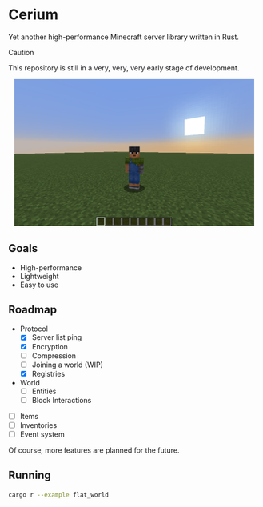 # Cerium

Yet another high-performance Minecraft server library written in Rust.

> [!CAUTION]
> This repository is still in a very, very, very early stage of development.


<p align="center">
    <img src="thumbnail.png" width="480">
</p>

## Goals

- High-performance
- Lightweight
- Easy to use



## Roadmap

- Protocol
    - [x] Server list ping
    - [x] Encryption
    - [ ] Compression
    - [ ] Joining a world (WIP)
    - [x] Registries
- World
    - [ ] Entities
    - [ ] Block Interactions
- [ ] Items
- [ ] Inventories
- [ ] Event system

Of course, more features are planned for the future.



## Running

```sh
cargo r --example flat_world
```

